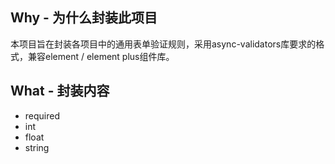 ## Why - 为什么封装此项目

本项目旨在封装各项目中的通用表单验证规则，采用async-validators库要求的格式，兼容element / element plus组件库。  

## What - 封装内容

- required
- int
- float
- string
